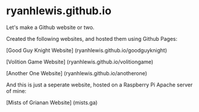 # ryanhlewis.github.io
Let's make a Github website or two.


Created the following websites, and hosted them using Github Pages:

  [Good Guy Knight Website] (ryanhlewis.github.io/goodguyknight)
  
  
  [Volition Game Website] (ryanhlewis.github.io/volitiongame)
  
  
  [Another One Website] (ryanhlewis.github.io/anotherone)
  
 
 
 
 And this is just a seperate website, hosted on a Raspberry Pi Apache server of mine:
 
  
  [Mists of Grianan Website] (mists.ga)
